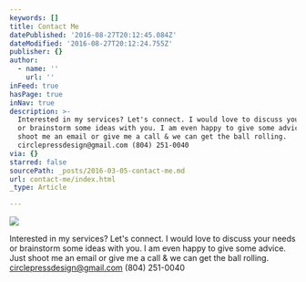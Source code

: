 ```yaml
---
keywords: []
title: Contact Me
datePublished: '2016-08-27T20:12:45.084Z'
dateModified: '2016-08-27T20:12:24.755Z'
publisher: {}
author:
  - name: ''
    url: ''
inFeed: true
hasPage: true
inNav: true
description: >-
  Interested in my services? Let's connect. I would love to discuss your needs
  or brainstorm some ideas with you. I am even happy to give some advice. Just
  shoot me an email or give me a call & we can get the ball rolling.
  circlepressdesign@gmail.com (804) 251-0040
via: {}
starred: false
sourcePath: _posts/2016-03-05-contact-me.md
url: contact-me/index.html
_type: Article

---
```

![](https://s3-us-west-2.amazonaws.com/the-grid-img/p/45da5423573031797e536391809adadee38097d0.jpg)

Interested in my services? Let's connect. I would love to discuss your needs or brainstorm some ideas with you. I am even happy to give some advice. Just shoot me an email or give me a call & we can get the ball rolling. circlepressdesign@gmail.com (804) 251-0040
